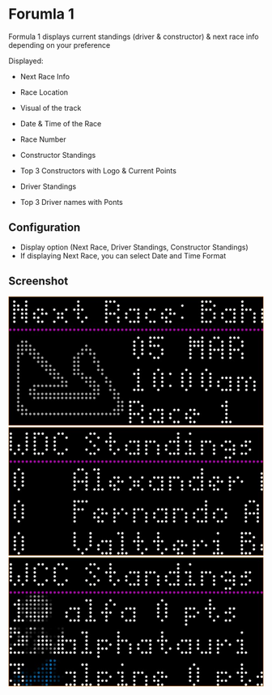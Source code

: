 # Forumla 1

Formula 1 displays current standings (driver & constructor) & next race info depending on your preference

Displayed:

- Next Race Info
 - Race Location
 - Visual of the track
 - Date & Time of the Race
 - Race Number

- Constructor Standings
 - Top 3 Constructors with Logo & Current Points

- Driver Standings
 - Top 3 Driver names with Ponts

## Configuration
- Display option (Next Race, Driver Standings, Constructor Standings)
- If displaying Next Race, you can select Date and Time Format 

## Screenshot

![](nextrace.jpg)
![](driver.jpg)
![](constructor.jpg)
